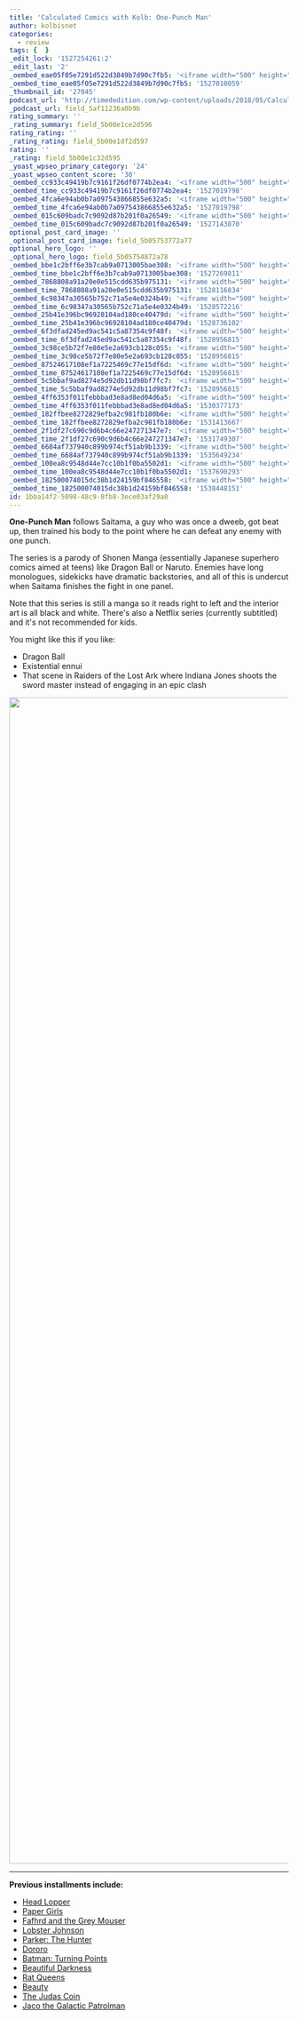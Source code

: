 ```yaml
---
title: 'Calculated Comics with Kolb: One-Punch Man'
author: kolbisnet
categories:
  - review
tags: {  }
_edit_lock: '1527254261:2'
_edit_last: '2'
_oembed_eae05f05e7291d522d3849b7d90c7fb5: '<iframe width="500" height="281" src="https://www.youtube.com/embed/9teNKmm9R3k?start=3&feature=oembed" frameborder="0" allow="autoplay; encrypted-media" allowfullscreen></iframe>'
_oembed_time_eae05f05e7291d522d3849b7d90c7fb5: '1527010059'
_thumbnail_id: '27045'
podcast_url: 'http://timededition.com/wp-content/uploads/2018/05/CalculatedComicsKolb_May2018.mp3'
_podcast_url: field_5af11236a0b9b
rating_summary: ''
_rating_summary: field_5b00e1ce2d596
rating_rating: ''
_rating_rating: field_5b00e1df2d597
rating: ''
_rating: field_5b00e1c32d595
_yoast_wpseo_primary_category: '24'
_yoast_wpseo_content_score: '30'
_oembed_cc933c49419b7c9161f26df0774b2ea4: '<iframe width="500" height="281" src="https://www.youtube.com/embed/vzVhPCMAxWQ?feature=oembed" frameborder="0" allow="autoplay; encrypted-media" allowfullscreen></iframe>'
_oembed_time_cc933c49419b7c9161f26df0774b2ea4: '1527019798'
_oembed_4fca6e94ab0b7a097543866855e632a5: '<iframe width="500" height="281" src="https://www.youtube.com/embed/gXg2_yExgVY?feature=oembed" frameborder="0" allow="autoplay; encrypted-media" allowfullscreen></iframe>'
_oembed_time_4fca6e94ab0b7a097543866855e632a5: '1527019798'
_oembed_015c609badc7c9092d87b201f0a26549: '<iframe width="500" height="281" src="https://www.youtube.com/embed/dkhBDhQ4OxM?feature=oembed" frameborder="0" allow="autoplay; encrypted-media" allowfullscreen></iframe>'
_oembed_time_015c609badc7c9092d87b201f0a26549: '1527143870'
optional_post_card_image: ''
_optional_post_card_image: field_5b05753772a77
optional_hero_logo: ''
_optional_hero_logo: field_5b05754872a78
_oembed_bbe1c2bff6e3b7cab9a0713005bae308: '<iframe width="500" height="281" src="https://www.youtube.com/embed/_DTbx7c7ez8?feature=oembed" frameborder="0" allow="autoplay; encrypted-media" allowfullscreen></iframe>'
_oembed_time_bbe1c2bff6e3b7cab9a0713005bae308: '1527269811'
_oembed_7868808a91a20e0e515cdd635b975131: '<iframe width="500" height="281" src="https://www.youtube.com/embed/PEZ2r1YGKSA?feature=oembed" frameborder="0" allow="autoplay; encrypted-media" allowfullscreen></iframe>'
_oembed_time_7868808a91a20e0e515cdd635b975131: '1528116834'
_oembed_6c98347a30565b752c71a5e4e0324b49: '<iframe width="500" height="281" src="https://www.youtube.com/embed/FhwktRDG_aQ?feature=oembed" frameborder="0" allow="autoplay; encrypted-media" allowfullscreen></iframe>'
_oembed_time_6c98347a30565b752c71a5e4e0324b49: '1528572216'
_oembed_25b41e396bc96928104ad180ce40479d: '<iframe width="500" height="281" src="https://www.youtube.com/embed/MFWF9dU5Zc0?feature=oembed" frameborder="0" allow="autoplay; encrypted-media" allowfullscreen></iframe>'
_oembed_time_25b41e396bc96928104ad180ce40479d: '1528736102'
_oembed_6f3dfad245ed9ac541c5a87354c9f48f: '<iframe width="500" height="281" src="https://www.youtube.com/embed/rTMINaybeyE?feature=oembed" frameborder="0" allow="autoplay; encrypted-media" allowfullscreen></iframe>'
_oembed_time_6f3dfad245ed9ac541c5a87354c9f48f: '1528956815'
_oembed_3c98ce5b72f7e80e5e2a693cb128c055: '<iframe width="500" height="281" src="https://www.youtube.com/embed/j7RHHPN4gII?feature=oembed" frameborder="0" allow="autoplay; encrypted-media" allowfullscreen></iframe>'
_oembed_time_3c98ce5b72f7e80e5e2a693cb128c055: '1528956815'
_oembed_87524617108ef1a7225469c77e15df6d: '<iframe width="500" height="281" src="https://www.youtube.com/embed/bP8vCXPo-BA?feature=oembed" frameborder="0" allow="autoplay; encrypted-media" allowfullscreen></iframe>'
_oembed_time_87524617108ef1a7225469c77e15df6d: '1528956815'
_oembed_5c5bbaf9ad8274e5d92db11d98bf7fc7: '<iframe width="500" height="281" src="https://www.youtube.com/embed/yqAS2lPISa8?feature=oembed" frameborder="0" allow="autoplay; encrypted-media" allowfullscreen></iframe>'
_oembed_time_5c5bbaf9ad8274e5d92db11d98bf7fc7: '1528956815'
_oembed_4ff6353f011febbbad3e8ad8ed04d6a5: '<iframe width="500" height="281" src="https://www.youtube.com/embed/HikYI0jIAwU?feature=oembed" frameborder="0" allow="autoplay; encrypted-media" allowfullscreen></iframe>'
_oembed_time_4ff6353f011febbbad3e8ad8ed04d6a5: '1530377173'
_oembed_182ffbee8272829efba2c981fb180b6e: '<iframe width="500" height="281" src="https://www.youtube.com/embed/Seg_yBYPjG4?feature=oembed" frameborder="0" allow="autoplay; encrypted-media" allowfullscreen></iframe>'
_oembed_time_182ffbee8272829efba2c981fb180b6e: '1531413667'
_oembed_2f1df27c690c9d6b4c66e247271347e7: '<iframe width="500" height="281" src="https://www.youtube.com/embed/9XxLHyzsB_Q?feature=oembed" frameborder="0" allow="autoplay; encrypted-media" allowfullscreen></iframe>'
_oembed_time_2f1df27c690c9d6b4c66e247271347e7: '1531749307'
_oembed_6684af737940c899b974cf51ab9b1339: '<iframe width="500" height="281" src="https://www.youtube.com/embed/gp-8oB53P7k?feature=oembed" frameborder="0" allow="autoplay; encrypted-media" allowfullscreen></iframe>'
_oembed_time_6684af737940c899b974cf51ab9b1339: '1535649234'
_oembed_100ea8c9548d44e7cc10b1f0ba5502d1: '<iframe width="500" height="281" src="https://www.youtube.com/embed/ek1ePFp-nBI?feature=oembed" frameborder="0" allow="autoplay; encrypted-media" allowfullscreen></iframe>'
_oembed_time_100ea8c9548d44e7cc10b1f0ba5502d1: '1537690293'
_oembed_182500074015dc38b1d24159bf846558: '<iframe width="500" height="281" src="https://www.youtube.com/embed/USPd0vX2sdc?feature=oembed" frameborder="0" allow="autoplay; encrypted-media" allowfullscreen></iframe>'
_oembed_time_182500074015dc38b1d24159bf846558: '1538448151'
id: 1bba14f2-5098-48c9-8fb8-3ece03af29a0
---
```

<p><strong>One-Punch Man</strong> follows Saitama, a guy who was once a dweeb, got beat up, then trained his body to the point where he can defeat any enemy with one punch.</p>
<p>The series is a parody of Shonen Manga (essentially Japanese superhero comics aimed at teens) like Dragon Ball or Naruto. Enemies have long monologues, sidekicks have dramatic backstories, and all of this is undercut when Saitama finishes the fight in one panel.</p>
<p>Note that this series is still a manga so it reads right to left and the interior art is all black and white. There's also a Netflix series (currently subtitled) and it's not recommended for kids.</p>
<p>You might like this if you like:</p>
<ul>
<li>Dragon Ball</li>
<li>Existential ennui</li>
<li>That scene in Raiders of the Lost Ark where Indiana Jones shoots the sword master instead of engaging in an epic clash</li>
</ul>
<p><img class="alignnone size-full wp-image-27047" src="https://timededition.com/wp-content/uploads/2018/05/81VAgJoB3BL.jpg" alt="" width="1400" height="2100" /></p>
<hr />
<p><strong>Previous installments include:</strong></p>
<ul>
<li><a href="https://www.amazon.com/Head-Lopper-Island-Plague-Beasts/dp/1632158868/ref=sr_1_1?ie=UTF8&amp;qid=1526606957&amp;sr=8-1&amp;keywords=head+lopper+vol+1">Head Lopper</a></li>
<li><a href="https://www.amazon.com/Paper-Girls-1-Brian-Vaughan/dp/1632156741/ref=sr_1_1?s=books&amp;ie=UTF8&amp;qid=1526607022&amp;sr=1-1&amp;keywords=paper+girls+vol+1">Paper Girls</a></li>
<li><a href="https://www.amazon.com/Fafhrd-Gray-Mouser-Howard-Chaykin/dp/1593077130/ref=sr_1_2?s=books&amp;ie=UTF8&amp;qid=1526607042&amp;sr=1-2&amp;keywords=fafhrd+and+the+grey+mouser">Fafhrd and the Grey Mouser</a></li>
<li><a href="https://www.amazon.com/Lobster-Johnson-Vol-Iron-Prometheus/dp/1593079753/ref=sr_1_1?s=books&amp;ie=UTF8&amp;qid=1526607071&amp;sr=1-1&amp;keywords=lobster+johnson">Lobster Johnson</a></li>
<li><a href="https://www.amazon.com/Parker-Hunter-Richard-Stark/dp/1613773994/ref=sr_1_1?s=books&amp;ie=UTF8&amp;qid=1526607087&amp;sr=1-1&amp;keywords=richard+starks+parker">Parker: The Hunter</a></li>
<li><a href="https://www.amazon.com/Dororo-Osamu-Tezuka/dp/1935654322/ref=sr_1_1?s=books&amp;ie=UTF8&amp;qid=1526607108&amp;sr=1-1&amp;keywords=dororo">Dororo</a></li>
<li><a href="https://www.amazon.com/Batman-Turning-Points-Ed-Brubaker/dp/140121360X/ref=sr_1_1?s=books&amp;ie=UTF8&amp;qid=1526607122&amp;sr=1-1&amp;keywords=batman+turning+points">Batman: Turning Points</a></li>
<li><a href="https://www.amazon.com/Beautiful-Darkness-Fabien-Vehlmann/dp/1770461299/ref=sr_1_5?s=books&amp;ie=UTF8&amp;qid=1526607140&amp;sr=1-5&amp;keywords=beautiful+darkness">Beautiful Darkness</a></li>
<li><a href="https://www.amazon.com/Rat-Queens-1-Sass-Sorcery/dp/1607069458/ref=sr_1_2?s=books&amp;ie=UTF8&amp;qid=1526607160&amp;sr=1-2&amp;keywords=rat+queens">Rat Queens</a></li>
<li><a href="https://www.amazon.com/Beauty-Hubert/dp/1561638943/ref=sr_1_4?s=books&amp;ie=UTF8&amp;qid=1526607177&amp;sr=1-4&amp;keywords=beauty+comic">Beauty</a></li>
<li><a href="https://www.amazon.com/Judas-Coin-Walt-Simonson/dp/1401215416/ref=sr_1_1?s=books&amp;ie=UTF8&amp;qid=1526607194&amp;sr=1-1&amp;keywords=batman+judas+coin">The Judas Coin</a></li>
<li><a href="https://www.amazon.com/Jaco-Galactic-Patrolman-Akira-Toriyama/dp/1421566303/ref=sr_1_1?s=books&amp;ie=UTF8&amp;qid=1526607213&amp;sr=1-1&amp;keywords=jaco+the+patrolman">Jaco the Galactic Patrolman</a></li>
</ul>
